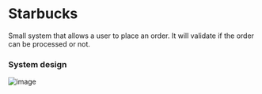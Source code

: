 # Starbucks

Small system that allows a user to place an order. It will validate if the order can be processed or not.

### System design
![image](https://github.com/Estebangs94/starbucks/assets/18756969/55dbe27c-d098-4ff2-927a-dd33736effbd)